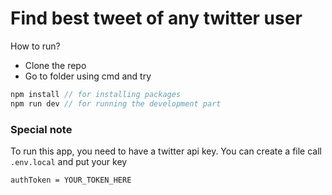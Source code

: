 # Find best tweet of any twitter user

How to run?

- Clone the repo
- Go to folder using cmd and try

```js
npm install // for installing packages
npm run dev // for running the development part
```

### Special note

To run this app, you need to have a twitter api key. You can create a file call `.env.local` and put your key

```
authToken = YOUR_TOKEN_HERE
```
